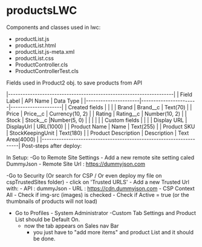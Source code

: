 # productsLWC
Components and classes used in lwc:
 - productList.js
 - productList.html
 - productList.js-meta.xml
 - productList.css
 - ProductController.cls
 - ProductControllerTest.cls

Fields used in Product2 obj. to save products from API

|--------------------------------------------------------------------|
| Field Label          | API Name              | Data Type           |
|----------------------|-----------------------|---------------------|
|   Created fields     |		       |		     |
| Brand                | Brand__c              | Text(70)            |
| Price                | Price__c              | Currency(10, 2)     |
| Rating               | Rating__c             | Number(10, 2)       |
| Stock 	       | Stock__c	       |Number(5, 0)  	     |
|		       |		       |		     |
|    Custom fields     |               	       |                     |
| Display URL          | DisplayUrl            | URL(1000)           |
| Product Name         | Name                  | Text(255)           |
| Product SKU          | StockKeepingUnit      | Text(180)           |
| Product Description  | Description           | Text Area(4000)     |
|--------------------------------------------------------------------|
Post-steps after deploy:

In Setup:
-Go to Remote Site Settings 
	- Add a new remote site setting caled DummyJson
	- Remote Site Url : https://dummyjson.com
	
-Go to Security (Or search for CSP / Or even deploy my file on cspTrustedSites folder)
	- click on 'Trusted URLS'
	- Add a new Trusted Url with:
		- API : dummyJson 
		- URL : https://cdn.dummyjson.com 
		- CSP Context All
		- Check if img-src (images) is checked 
		- Check if Active = true
	(or the thumbnails of products will not load)

- Go to Profiles - System Administrator 
	-Custom Tab Settings and Product List should be Default On.
	- now the tab appears on Sales nav Bar
        - you just have to "add more items" and product List and it should be done.
